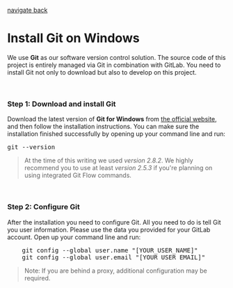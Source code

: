 [navigate back](../SETUP.md)

# Install Git on Windows

We use **Git** as our software version control solution. The source code of this project is entirely managed via Git in combination with GitLab. You need to install Git not only to download but also to develop on this project.

<br>

### Step 1: Download and install Git

Download the latest version of **Git for Windows** from [the official website](https://git-scm.com/downloads), and then follow the installation instructions. You can make sure the installation finished successfully by opening up your command line and run:

<pre>
git --version
</pre>

> At the time of this writing we used *version 2.8.2*. We highly recommend you to use at least *version 2.5.3* if you're planning on using integrated Git Flow commands.

<br>

### Step 2: Configure Git

After the installation you need to configure Git. All you need to do is tell Git you user information. Please use the data you provided for your GitLab account. Open up your command line and run:

<pre>
	git config --global user.name "[YOUR_USER_NAME]"
	git config --global user.email "[YOUR_USER_EMAIL]"
</pre>

> Note: If you are behind a proxy, additional configuration may be required.
